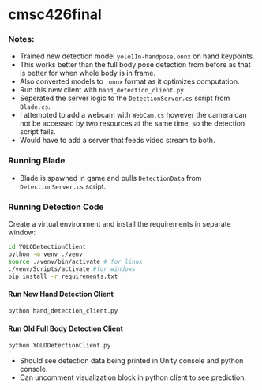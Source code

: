 # cmsc426final

### Notes:
- Trained new detection model `yolo11n-handpose.onnx` on hand keypoints.
- This works better than the full body pose detection from before as that is better for when whole body is in frame.
- Also converted models to `.onnx` format as it optimizes computation.
- Run this new client with `hand_detection_client.py`.
- Seperated the server logic to the `DetectionServer.cs` script from `Blade.cs`.
- I attempted to add a webcam with `WebCam.cs` however the camera can not be accessed by
two resources at the same time, so the detection script fails.
- Would have to add a server that feeds video stream to both.

### Running Blade
- Blade is spawned in game and pulls `DetectionData` from `DetectionServer.cs` script.

### Running Detection Code
Create a virtual environment and install the requirements in separate window:
```bash
cd YOLODetectionClient
python -m venv ./venv
source ./venv/bin/activate # for linux
./venv/Scripts/activate #for windows 
pip install -r requirements.txt
```

#### Run New Hand Detection Client
```bash
python hand_detection_client.py
```

#### Run Old Full Body Detection Client
```bash
python YOLODetectionClient.py
```

- Should see detection data being printed in Unity console and python console.
- Can uncomment visualization block in python client to see prediction.